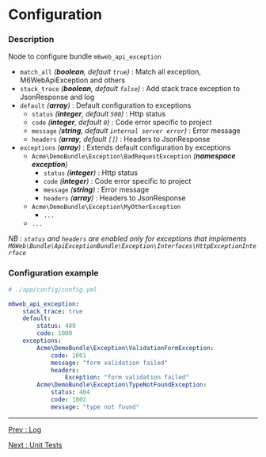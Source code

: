 # Configuration

### Description

Node to configure bundle `m6web_api_exception`

- `match_all` *(___boolean___, default `true`)* : Match all exception, M6WebApiException and others
- `stack_trace` *(___boolean___, default `false`)* : Add stack trace exception to JsonResponse and log
- `default` *(___array___)* : Default configuration to exceptions
    - `status` *(___integer___, default `500`)* : Http status
    - `code` *(___integer___, default `0`)* : Code error specific to project
    - `message` *(___string___, default `internal server error`)* : Error message
    - `headers` *(___array___, default `[]`)* : Headers to JsonResponse
- `exceptions` *(___array___)* : Extends default configuration by exceptions
    - `Acme\DemoBundle\Exception\BadRequestException` *(___namespace exception___)* 
        - `status` *(___integer___)* : Http status
        - `code` *(___integer___)* : Code error specific to project
        - `message` *(___string___)* : Error message
        - `headers` *(___array___)* : Headers to JsonResponse
    - `Acme\DemoBundle\Exception\MyOtherException`
        - `...`
    - `...`
    
*NB : `status` and `headers` are enabled only for exceptions that implements `M6Web\Bundle\ApiExceptionBundle\Exception\Interfaces\HttpExceptionInterface`*
    
### Configuration example

```yaml
# ./app/config/config.yml

m6web_api_exception:
    stack_trace: true
    default:
        status: 400
        code: 1000
    exceptions:
        Acme\DemoBundle\Exception\ValidationFormException:
            code: 1001
            message: "form validation failed"
            headers:
                Exception: "form validation failed"
        Acme\DemoBundle\Exception\TypeNotFoundException:
            status: 404
            code: 1002
            message: "type not found"
```

---

[Prev : Log](https://github.com/M6Web/ApiExceptionBundle/blob/master/doc/log.md)

[Next : Unit Tests](https://github.com/M6Web/ApiExceptionBundle/blob/master/doc/unit_tests.md)
